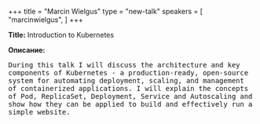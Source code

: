 +++
title = "Marcin Wielgus"
type = "new-talk"
speakers = [
        "marcinwielgus",
]
+++
<div class="span-15  ">
  <div class="span-15  last ">
  <p><strong>Title:</strong>
Introduction to Kubernetes
</p>

<p><strong>Описание:</strong></p>

<p><pre style='white-space: pre-wrap;       /* Since CSS 2.1 */
    white-space: -moz-pre-wrap;  /* Mozilla, since 1999 */
    white-space: -pre-wrap;      /* Opera 4-6 */
    white-space: -o-pre-wrap;    /* Opera 7 */
    word-wrap: break-word;     '>
During this talk I will discuss the architecture and key components of Kubernetes - a production-ready, open-source system for automating deployment, scaling, and management of containerized applications. I will explain the concepts of Pod, ReplicaSet, Deployment, Service and Autoscaling and show how they can be applied to build and effectively run a simple website.




</pre>
</p>
  </div>
</div>